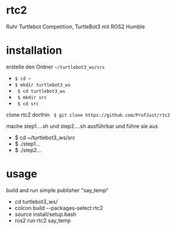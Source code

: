 # rtc2
Ruhr Turtlebot Competition, TurtleBot3 mit ROS2 Humble

# installation
erstelle den Ordner `~/turtlebot3_ws/src`
* ` $ cd ~ ` 
* ` $ mkdir turtlebot3_ws `
* ` $ cd turtlebot3_ws`
* ` $ mkdir src`
* ` $ cd src`

clone rtc2 dorthin
  ` $ git clone https://github.com/ProfJust/rtc2`
  

mache step1....sh und step2....sh ausführbar
und führe sie aus

* $ cd ~/turtlebot3_ws/src
* $ ./step1...
* $ ./step2... 

# usage
build and run simple publisher "say_temp"

* cd turtlebot3_ws/
* colcon build --packages-select rtc2
* source install/setup.bash 
* ros2 run rtc2 say_temp 
